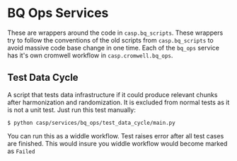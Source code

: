 # BQ Ops Services
These are wrappers around the code in `casp.bq_scripts`. These wrappers try to follow the conventions of the old scripts from `casp.bq_scripts` to avoid massive code base change in one time.   Each of the `bq_ops` service has it's own cromwell workflow in `casp.cromwell.bq_ops`.

## Test Data Cycle
A script that tests data infrastructure if it could produce relevant chunks after harmonization and randomization. 
It is excluded from normal tests as it is not a unit test. Just run this test manually:
```
$ python casp/services/bq_ops/test_data_cycle/main.py
```
You can run this as a widdle workflow. Test raises error after all test cases are finished. This would insure you widdle workflow would become marked as `Failed`